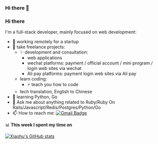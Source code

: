 ### Hi there 👋

### Hi there
I'm a full-stack developer, mainly focused on web development:

- 🔭 working remotely for a startup
- 👯 take freelance projects:
  - ✨ development and consultation:
    - web applications
    - wechat platforms: payment / official account / mini program / login web sites via wechat
    - Ali pay platforms: payment login web sites via Ali pay
  - learn coding:
    - ⚡ teach you how to code
  - tech translation, English to Chinese
- 🌱 learning Python, Go
- 💬 Ask me about anything related to Ruby/Ruby On Rails/Javascript/Redis/Postgres/Python/Go
- 📫 How to reach me: [![Gmail Badge](https://img.shields.io/badge/-space.pei@gmail.com-c14438?style=flat&logo=Gmail&logoColor=white)](mailto:space.pei@gmail.com "Connect via Email")

📊 **This week I spent my time on**

[![Xiaohu's GitHub stats](https://github-readme-stats.vercel.app/api?username=i-free-developer)](https://github.com/anuraghazra/github-readme-stats)
